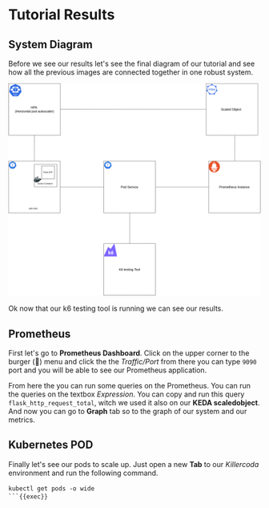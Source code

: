 # Tutorial Results

## System Diagram

Before we see our results let's see the final diagram of our tutorial and see how all the previous images are connected together in one robust system.

![FinalDiagramimg](https://github.com/sifisKoen/keda-tutorial-devops/blob/main/images/KEDA%20tutorial%20Diagram.png)

Ok now that our k6 testing tool is running we can see our results.

## Prometheus

First let's go to **Prometheus Dashboard**. Click on the upper corner to the burger (🍔) menu and click the the _Traffic/Port_ from there you can type `9090` port and you will be able to see our Prometheus application.

From here the you can run some queries on the Prometheus. You can run the queries on the textbox _Expression_. You can copy and run this query `flask_http_request_total`, witch we used it also on our **KEDA scaledobject**. And now you can go to **Graph** tab so to the graph of our system and our metrics.

## Kubernetes POD

Finally let's see our pods to scale up. Just open a new **Tab** to our _Killercoda_ environment and run the following command.

```
kubectl get pods -o wide
```{{exec}}
